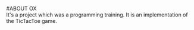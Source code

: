 #ABOUT OX  
It's a project which was a programming training. It is an implementation of the TicTacToe game.
